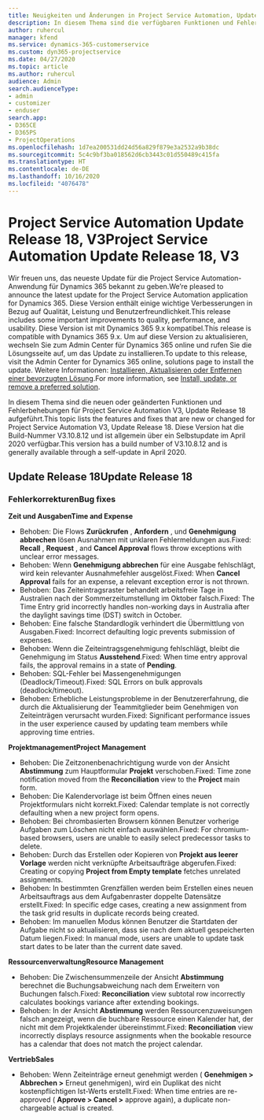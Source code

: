 ```yaml
---
title: Neuigkeiten und Änderungen in Project Service Automation, Update Release 18, V3
description: In diesem Thema sind die verfügbaren Funktionen und Fehlerbehebungen für Project Service Automation Update Release 18, V3 aufgeführt.
author: ruhercul
manager: kfend
ms.service: dynamics-365-customerservice
ms.custom: dyn365-projectservice
ms.date: 04/27/2020
ms.topic: article
ms.author: ruhercul
audience: Admin
search.audienceType:
- admin
- customizer
- enduser
search.app:
- D365CE
- D365PS
- ProjectOperations
ms.openlocfilehash: 1d7ea200531dd24d56a829f879e3a2532a9b38dc
ms.sourcegitcommit: 5c4c9bf3ba018562d6cb3443c01d550489c415fa
ms.translationtype: HT
ms.contentlocale: de-DE
ms.lasthandoff: 10/16/2020
ms.locfileid: "4076478"
---
```

# <a name="project-service-automation-update-release-18-v3"></a><span data-ttu-id="62d17-103">Project Service Automation Update Release 18, V3</span><span class="sxs-lookup"><span data-stu-id="62d17-103">Project Service Automation Update Release 18, V3</span></span>

<span data-ttu-id="62d17-104">Wir freuen uns, das neueste Update für die Project Service Automation-Anwendung für Dynamics 365 bekannt zu geben.</span><span class="sxs-lookup"><span data-stu-id="62d17-104">We’re pleased to announce the latest update for the Project Service Automation application for Dynamics 365.</span></span> <span data-ttu-id="62d17-105">Diese Version enthält einige wichtige Verbesserungen in Bezug auf Qualität, Leistung und Benutzerfreundlichkeit.</span><span class="sxs-lookup"><span data-stu-id="62d17-105">This release includes some important improvements to quality, performance, and usability.</span></span> <span data-ttu-id="62d17-106">Diese Version ist mit Dynamics 365 9.x kompatibel.</span><span class="sxs-lookup"><span data-stu-id="62d17-106">This release is compatible with Dynamics 365 9.x.</span></span> <span data-ttu-id="62d17-107">Um auf diese Version zu aktualisieren, wechseln Sie zum Admin Center für Dynamics 365 online und rufen Sie die Lösungsseite auf, um das Update zu installieren.</span><span class="sxs-lookup"><span data-stu-id="62d17-107">To update to this release, visit the Admin Center for Dynamics 365 online, solutions page to install the update.</span></span> <span data-ttu-id="62d17-108">Weitere Informationen: [Installieren, Aktualisieren oder Entfernen einer bevorzugten Lösung](https://docs.microsoft.com/power-platform/admin/install-remove-preferred-solution).</span><span class="sxs-lookup"><span data-stu-id="62d17-108">For more information, see [Install, update, or remove a preferred solution](https://docs.microsoft.com/power-platform/admin/install-remove-preferred-solution).</span></span>

<span data-ttu-id="62d17-109">In diesem Thema sind die neuen oder geänderten Funktionen und Fehlerbehebungen für Project Service Automation V3, Update Release 18 aufgeführt.</span><span class="sxs-lookup"><span data-stu-id="62d17-109">This topic lists the features and fixes that are new or changed for Project Service Automation V3, Update Release 18.</span></span> <span data-ttu-id="62d17-110">Diese Version hat die Build-Nummer V3.10.8.12 und ist allgemein über ein Selbstupdate im April 2020 verfügbar.</span><span class="sxs-lookup"><span data-stu-id="62d17-110">This version has a build number of V3.10.8.12 and is generally available through a self-update in April 2020.</span></span>

## <a name="update-release-18"></a><span data-ttu-id="62d17-111">Update Release 18</span><span class="sxs-lookup"><span data-stu-id="62d17-111">Update Release 18</span></span>

### <a name="bug-fixes"></a><span data-ttu-id="62d17-112">Fehlerkorrekturen</span><span class="sxs-lookup"><span data-stu-id="62d17-112">Bug fixes</span></span>

<span data-ttu-id="62d17-113">**Zeit und Ausgaben**</span><span class="sxs-lookup"><span data-stu-id="62d17-113">**Time and Expense**</span></span>

- <span data-ttu-id="62d17-114">Behoben: Die Flows **Zurückrufen** , **Anfordern** , und **Genehmigung abbrechen** lösen Ausnahmen mit unklaren Fehlermeldungen aus.</span><span class="sxs-lookup"><span data-stu-id="62d17-114">Fixed: **Recall** , **Request** , and **Cancel Approval** flows throw exceptions with unclear error messages.</span></span>
- <span data-ttu-id="62d17-115">Behoben: Wenn **Genehmigung abbrechen** für eine Ausgabe fehlschlägt, wird kein relevanter Ausnahmefehler ausgelöst.</span><span class="sxs-lookup"><span data-stu-id="62d17-115">Fixed: When **Cancel Approval** fails for an expense, a relevant exception error is not thrown.</span></span>
- <span data-ttu-id="62d17-116">Behoben: Das Zeiteintragsraster behandelt arbeitsfreie Tage in Australien nach der Sommerzeitumstellung im Oktober falsch.</span><span class="sxs-lookup"><span data-stu-id="62d17-116">Fixed: The Time Entry grid incorrectly handles non-working days in Australia after the daylight savings time (DST) switch in October.</span></span>
- <span data-ttu-id="62d17-117">Behoben: Eine falsche Standardlogik verhindert die Übermittlung von Ausgaben.</span><span class="sxs-lookup"><span data-stu-id="62d17-117">Fixed: Incorrect defaulting logic prevents submission of expenses.</span></span>
- <span data-ttu-id="62d17-118">Behoben: Wenn die Zeiteintragsgenehmigung fehlschlägt, bleibt die Genehmigung im Status **Ausstehend**.</span><span class="sxs-lookup"><span data-stu-id="62d17-118">Fixed: When time entry approval fails, the approval remains in a state of **Pending**.</span></span>
- <span data-ttu-id="62d17-119">Behoben: SQL-Fehler bei Massengenehmigungen (Deadlock/Timeout).</span><span class="sxs-lookup"><span data-stu-id="62d17-119">Fixed: SQL Errors on bulk approvals (deadlock/timeout).</span></span>
- <span data-ttu-id="62d17-120">Behoben: Erhebliche Leistungsprobleme in der Benutzererfahrung, die durch die Aktualisierung der Teammitglieder beim Genehmigen von Zeiteinträgen verursacht wurden.</span><span class="sxs-lookup"><span data-stu-id="62d17-120">Fixed: Significant performance issues in the user experience caused by updating team members while approving time entries.</span></span>

<span data-ttu-id="62d17-121">**Projektmanagement**</span><span class="sxs-lookup"><span data-stu-id="62d17-121">**Project Management**</span></span>

- <span data-ttu-id="62d17-122">Behoben: Die Zeitzonenbenachrichtigung wurde von der Ansicht **Abstimmung** zum Hauptformular **Projekt** verschoben.</span><span class="sxs-lookup"><span data-stu-id="62d17-122">Fixed: Time zone notification moved from the **Reconciliation** view to the **Project** main form.</span></span>
- <span data-ttu-id="62d17-123">Behoben: Die Kalendervorlage ist beim Öffnen eines neuen Projektformulars nicht korrekt.</span><span class="sxs-lookup"><span data-stu-id="62d17-123">Fixed: Calendar template is not correctly defaulting when a new project form opens.</span></span>
- <span data-ttu-id="62d17-124">Behoben: Bei chrombasierten Browsern können Benutzer vorherige Aufgaben zum Löschen nicht einfach auswählen.</span><span class="sxs-lookup"><span data-stu-id="62d17-124">Fixed: For chromium-based browsers, users are unable to easily select predecessor tasks to delete.</span></span>
- <span data-ttu-id="62d17-125">Behoben: Durch das Erstellen oder Kopieren von **Projekt aus leerer Vorlage** werden nicht verknüpfte Arbeitsaufträge abgerufen.</span><span class="sxs-lookup"><span data-stu-id="62d17-125">Fixed: Creating or copying **Project from Empty template** fetches unrelated assignments.</span></span>
- <span data-ttu-id="62d17-126">Behoben: In bestimmten Grenzfällen werden beim Erstellen eines neuen Arbeitsauftrags aus dem Aufgabenraster doppelte Datensätze erstellt.</span><span class="sxs-lookup"><span data-stu-id="62d17-126">Fixed: In specific edge cases, creating a new assignment from the task grid results in duplicate records being created.</span></span>
- <span data-ttu-id="62d17-127">Behoben: Im manuellen Modus können Benutzer die Startdaten der Aufgabe nicht so aktualisieren, dass sie nach dem aktuell gespeicherten Datum liegen.</span><span class="sxs-lookup"><span data-stu-id="62d17-127">Fixed: In manual mode, users are unable to update task start dates to be later than the current date saved.</span></span>

<span data-ttu-id="62d17-128">**Ressourcenverwaltung**</span><span class="sxs-lookup"><span data-stu-id="62d17-128">**Resource Management**</span></span>

- <span data-ttu-id="62d17-129">Behoben: Die Zwischensummenzeile der Ansicht **Abstimmung** berechnet die Buchungsabweichung nach dem Erweitern von Buchungen falsch.</span><span class="sxs-lookup"><span data-stu-id="62d17-129">Fixed: **Reconciliation** view subtotal row incorrectly calculates bookings variance after extending bookings.</span></span>
- <span data-ttu-id="62d17-130">Behoben: In der Ansicht **Abstimmung** werden Ressourcenzuweisungen falsch angezeigt, wenn die buchbare Ressource einen Kalender hat, der nicht mit dem Projektkalender übereinstimmt.</span><span class="sxs-lookup"><span data-stu-id="62d17-130">Fixed: **Reconciliation** view incorrectly displays resource assignments when the bookable resource has a calendar that does not match the project calendar.</span></span>

<span data-ttu-id="62d17-131">**Vertrieb**</span><span class="sxs-lookup"><span data-stu-id="62d17-131">**Sales**</span></span>

- <span data-ttu-id="62d17-132">Behoben: Wenn Zeiteinträge erneut genehmigt werden ( **Genehmigen > Abbrechen >** Erneut genehmigen), wird ein Duplikat des nicht kostenpflichtigen Ist-Werts erstellt.</span><span class="sxs-lookup"><span data-stu-id="62d17-132">Fixed: When time entries are re-approved ( **Approve > Cancel >** approve again), a duplicate non-chargeable actual is created.</span></span>
